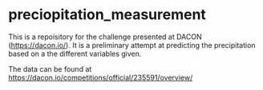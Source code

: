 # preciopitation_measurement

This is a repoisitory for the challenge presented at DACON (https://dacon.io/). It is a preliminary attempt at predicting the precipitation based on a the different variables given.

The data can be found at  https://dacon.io/competitions/official/235591/overview/

